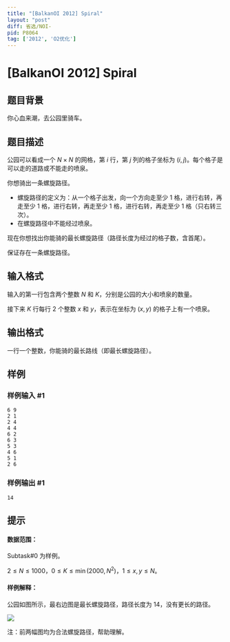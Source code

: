 ```yaml
---
title: "[BalkanOI 2012] Spiral"
layout: "post"
diff: 省选/NOI-
pid: P8064
tag: ['2012', 'O2优化']
---
```

# [BalkanOI 2012] Spiral
## 题目背景

你心血来潮，去公园里骑车。
## 题目描述

公园可以看成一个 $N\times N$ 的网格，第 $i$ 行，第 $j$ 列的格子坐标为 $(i,j)$。每个格子是可以走的道路或不能走的喷泉。

你想骑出一条螺旋路径。

- 螺旋路径的定义为：从一个格子出发，向一个方向走至少 $1$ 格，进行右转，再走至少 $1$ 格，进行右转，再走至少 $1$ 格，进行右转，再走至少 $1$ 格（只右转三次）。
- 在螺旋路径中不能经过喷泉。

现在你想找出你能骑的最长螺旋路径（路径长度为经过的格子数，含首尾）。

保证存在一条螺旋路径。

## 输入格式

输入的第一行包含两个整数 $N$ 和 $K$，分别是公园的大小和喷泉的数量。

接下来 $K$ 行每行 $2$ 个整数 $x$ 和 $y$，表示在坐标为 $(x,y)$ 的格子上有一个喷泉。
## 输出格式

一行一个整数，你能骑的最长路线（即最长螺旋路径）。
## 样例

### 样例输入 #1
```
6 9
2 1
2 4
4 4
6 2
6 3
5 3
4 6
5 1
2 6
```
### 样例输出 #1
```
14
```
## 提示

#### 数据范围：
Subtask#0 为样例。

$2\le N\le 1000$，$0\le K\le \min(2000,N^2)$，$1\le x,y\le N$。

#### 样例解释：
公园如图所示，最右边图是最长螺旋路径，路径长度为 $14$，没有更长的路径。

![](https://s4.ax1x.com/2021/12/07/ockbBq.md.jpg)

注：前两幅图均为合法螺旋路径，帮助理解。
